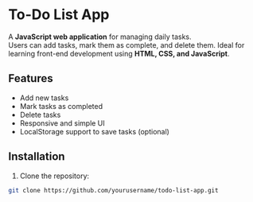# To-Do List App

A **JavaScript web application** for managing daily tasks.  
Users can add tasks, mark them as complete, and delete them. Ideal for learning front-end development using **HTML, CSS, and JavaScript**.

## Features

- Add new tasks
- Mark tasks as completed
- Delete tasks
- Responsive and simple UI
- LocalStorage support to save tasks (optional)


## Installation

1. Clone the repository:

```bash
git clone https://github.com/yourusername/todo-list-app.git
